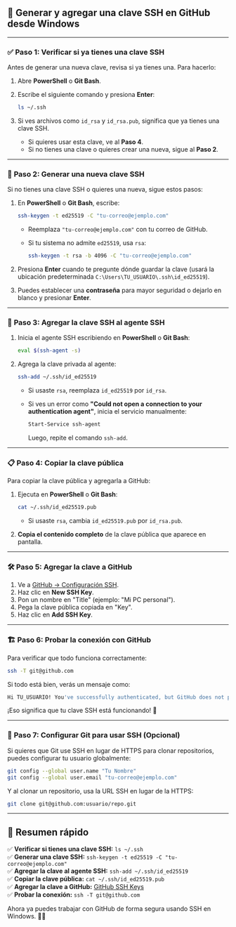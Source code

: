 ## 🔑 **Generar y agregar una clave SSH en GitHub desde Windows**  

---

### ✅ **Paso 1: Verificar si ya tienes una clave SSH**  
Antes de generar una nueva clave, revisa si ya tienes una. Para hacerlo:  

1. Abre **PowerShell** o **Git Bash**.  
2. Escribe el siguiente comando y presiona **Enter**:  

   ```bash
   ls ~/.ssh
   ```
3. Si ves archivos como `id_rsa` y `id_rsa.pub`, significa que ya tienes una clave SSH.  

   - Si quieres usar esta clave, ve al **Paso 4**.  
   - Si no tienes una clave o quieres crear una nueva, sigue al **Paso 2**.  

---

### 🔑 **Paso 2: Generar una nueva clave SSH**  
Si no tienes una clave SSH o quieres una nueva, sigue estos pasos:  

1. En **PowerShell** o **Git Bash**, escribe:  

   ```bash
   ssh-keygen -t ed25519 -C "tu-correo@ejemplo.com"
   ```

   - Reemplaza `"tu-correo@ejemplo.com"` con tu correo de GitHub.  
   - Si tu sistema no admite `ed25519`, usa `rsa`:  

     ```bash
     ssh-keygen -t rsa -b 4096 -C "tu-correo@ejemplo.com"
     ```

2. Presiona **Enter** cuando te pregunte dónde guardar la clave (usará la ubicación predeterminada `C:\Users\TU_USUARIO\.ssh\id_ed25519`).  
3. Puedes establecer una **contraseña** para mayor seguridad o dejarlo en blanco y presionar **Enter**.  

---

### 📂 **Paso 3: Agregar la clave SSH al agente SSH**  
1. Inicia el agente SSH escribiendo en **PowerShell** o **Git Bash**:  

   ```bash
   eval $(ssh-agent -s)
   ```

2. Agrega la clave privada al agente:  

   ```bash
   ssh-add ~/.ssh/id_ed25519
   ```

   - Si usaste `rsa`, reemplaza `id_ed25519` por `id_rsa`.  
   - Si ves un error como **"Could not open a connection to your authentication agent"**, inicia el servicio manualmente:  

     ```bash
     Start-Service ssh-agent
     ```

     Luego, repite el comando `ssh-add`.  

---

### 📋 **Paso 4: Copiar la clave pública**  
Para copiar la clave pública y agregarla a GitHub:  

1. Ejecuta en **PowerShell** o **Git Bash**:  

   ```bash
   cat ~/.ssh/id_ed25519.pub
   ```

   - Si usaste `rsa`, cambia `id_ed25519.pub` por `id_rsa.pub`.  

2. **Copia el contenido completo** de la clave pública que aparece en pantalla.  

---

### 🛠️ **Paso 5: Agregar la clave a GitHub**  
1. Ve a [GitHub → Configuración SSH](https://github.com/settings/keys).  
2. Haz clic en **New SSH Key**.  
3. Pon un nombre en "Title" (ejemplo: "Mi PC personal").  
4. Pega la clave pública copiada en "Key".  
5. Haz clic en **Add SSH Key**.  

---

### 🏗 **Paso 6: Probar la conexión con GitHub**  
Para verificar que todo funciona correctamente:  

```bash
ssh -T git@github.com
```

Si todo está bien, verás un mensaje como:  

```bash
Hi TU_USUARIO! You've successfully authenticated, but GitHub does not provide shell access.
```

¡Eso significa que tu clave SSH está funcionando! 🎉  

---

### 🚀 **Paso 7: Configurar Git para usar SSH (Opcional)**  
Si quieres que Git use SSH en lugar de HTTPS para clonar repositorios, puedes configurar tu usuario globalmente:  

```bash
git config --global user.name "Tu Nombre"
git config --global user.email "tu-correo@ejemplo.com"
```

Y al clonar un repositorio, usa la URL SSH en lugar de la HTTPS:  

```bash
git clone git@github.com:usuario/repo.git
```

---

## 🎯 **Resumen rápido**  
✅ **Verificar si tienes una clave SSH:** `ls ~/.ssh`  
✅ **Generar una clave SSH:** `ssh-keygen -t ed25519 -C "tu-correo@ejemplo.com"`  
✅ **Agregar la clave al agente SSH:** `ssh-add ~/.ssh/id_ed25519`  
✅ **Copiar la clave pública:** `cat ~/.ssh/id_ed25519.pub`  
✅ **Agregar la clave a GitHub:** [GitHub SSH Keys](https://github.com/settings/keys)  
✅ **Probar la conexión:** `ssh -T git@github.com`  

Ahora ya puedes trabajar con GitHub de forma segura usando SSH en Windows. 🚀🔐
